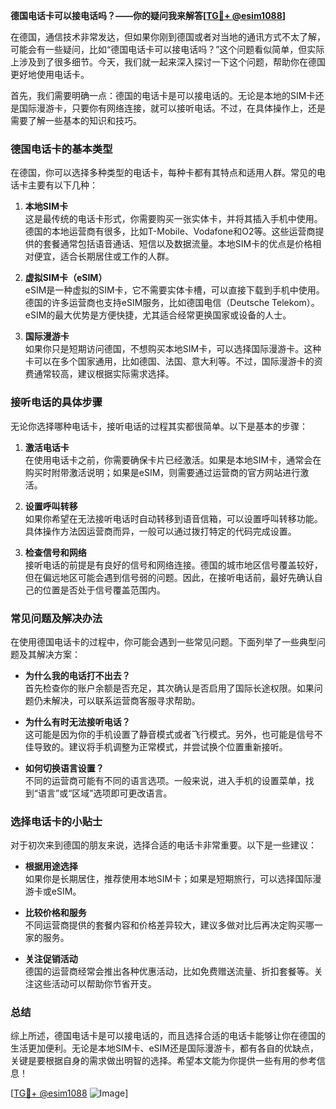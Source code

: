 **德国电话卡可以接电话吗？——你的疑问我来解答[[TG💪+ @esim1088](https://t.me/s/esim1088)]**

在德国，通信技术非常发达，但如果你刚到德国或者对当地的通讯方式不太了解，可能会有一些疑问，比如“德国电话卡可以接电话吗？”这个问题看似简单，但实际上涉及到了很多细节。今天，我们就一起来深入探讨一下这个问题，帮助你在德国更好地使用电话卡。

首先，我们需要明确一点：德国的电话卡是可以接电话的。无论是本地的SIM卡还是国际漫游卡，只要你有网络连接，就可以接听电话。不过，在具体操作上，还是需要了解一些基本的知识和技巧。

### 德国电话卡的基本类型

在德国，你可以选择多种类型的电话卡，每种卡都有其特点和适用人群。常见的电话卡主要有以下几种：

1. **本地SIM卡**  
   这是最传统的电话卡形式，你需要购买一张实体卡，并将其插入手机中使用。德国的本地运营商有很多，比如T-Mobile、Vodafone和O2等。这些运营商提供的套餐通常包括语音通话、短信以及数据流量。本地SIM卡的优点是价格相对便宜，适合长期居住或工作的人群。

2. **虚拟SIM卡（eSIM）**  
   eSIM是一种虚拟的SIM卡，它不需要实体卡槽，可以直接下载到手机中使用。德国的许多运营商也支持eSIM服务，比如德国电信（Deutsche Telekom）。eSIM的最大优势是方便快捷，尤其适合经常更换国家或设备的人士。

3. **国际漫游卡**  
   如果你只是短期访问德国，不想购买本地SIM卡，可以选择国际漫游卡。这种卡可以在多个国家通用，比如德国、法国、意大利等。不过，国际漫游卡的资费通常较高，建议根据实际需求选择。

### 接听电话的具体步骤

无论你选择哪种电话卡，接听电话的过程其实都很简单。以下是基本的步骤：

1. **激活电话卡**  
   在使用电话卡之前，你需要确保卡片已经激活。如果是本地SIM卡，通常会在购买时附带激活说明；如果是eSIM，则需要通过运营商的官方网站进行激活。

2. **设置呼叫转移**  
   如果你希望在无法接听电话时自动转移到语音信箱，可以设置呼叫转移功能。具体操作方法因运营商而异，一般可以通过拨打特定的代码完成设置。

3. **检查信号和网络**  
   接听电话的前提是有良好的信号和网络连接。德国的城市地区信号覆盖较好，但在偏远地区可能会遇到信号弱的问题。因此，在接听电话前，最好先确认自己的位置是否处于信号覆盖范围内。

### 常见问题及解决办法

在使用德国电话卡的过程中，你可能会遇到一些常见问题。下面列举了一些典型问题及其解决方案：

- **为什么我的电话打不出去？**  
  首先检查你的账户余额是否充足，其次确认是否启用了国际长途权限。如果问题仍未解决，可以联系运营商客服寻求帮助。

- **为什么有时无法接听电话？**  
  这可能是因为你的手机设置了静音模式或者飞行模式。另外，也可能是信号不佳导致的。建议将手机调整为正常模式，并尝试换个位置重新接听。

- **如何切换语言设置？**  
  不同的运营商可能有不同的语言选项。一般来说，进入手机的设置菜单，找到“语言”或“区域”选项即可更改语言。

### 选择电话卡的小贴士

对于初次来到德国的朋友来说，选择合适的电话卡非常重要。以下是一些建议：

- **根据用途选择**  
  如果你是长期居住，推荐使用本地SIM卡；如果是短期旅行，可以选择国际漫游卡或eSIM。

- **比较价格和服务**  
  不同运营商提供的套餐内容和价格差异较大，建议多做对比后再决定购买哪一家的服务。

- **关注促销活动**  
  德国的运营商经常会推出各种优惠活动，比如免费赠送流量、折扣套餐等。关注这些活动可以帮助你节省开支。

### 总结

综上所述，德国电话卡是可以接电话的，而且选择合适的电话卡能够让你在德国的生活更加便利。无论是本地SIM卡、eSIM还是国际漫游卡，都有各自的优缺点，关键是要根据自身的需求做出明智的选择。希望本文能为你提供一些有用的参考信息！

[[TG💪+ @esim1088](https://t.me/s/esim1088) ![Image](https://i.postimg.cc/4NQfJmqS/Snipaste-2025-05-13-00-14-12.png)]